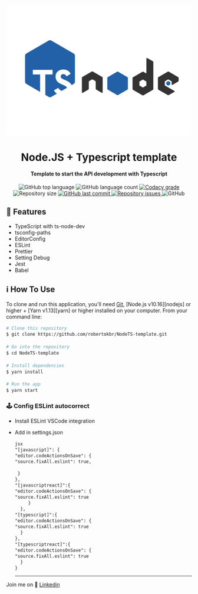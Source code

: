 <h1 align="center">
    <img src="https://raw.githubusercontent.com/TypeStrong/ts-node/HEAD/logo.svg?sanitize=true" width="500px" /><br>
    <br>
    Node.JS + Typescript template 
</h1>

<h4 align="center">
  Template to start the API development with Typescript
</h4>
<p align="center">
  <img alt="GitHub top language" src="https://img.shields.io/github/languages/top/robertokbr/NodeTS-template.svg">

  <img alt="GitHub language count" src="https://img.shields.io/github/languages/count/robertokbr/NodeTS-template.svg">

  <a href="https://www.codacy.com/app/robertokbr/NodeTS-template?utm_source=github.com&amp;utm_medium=referral&amp;utm_content=robertokbr/NodeTS-template&amp;utm_campaign=Badge_Grade">
    <img alt="Codacy grade" src="https://img.shields.io/codacy/grade/1b577a07dda843aba09f4bc55d1af8fc.svg">
  </a>

  <img alt="Repository size" src="https://img.shields.io/github/repo-size/robertokbr/NodeTS-template.svg">
  <a href="https://github.com/robertokbr/NodeTS-template/commits/master">
    <img alt="GitHub last commit" src="https://img.shields.io/github/last-commit/robertokbr/NodeTS-template.svg">
  </a>

  <a href="https://github.com/robertokbr/NodeTS-template/issues">
    <img alt="Repository issues" src="https://img.shields.io/github/issues/robertokbr/NodeTS-template.svg">
  </a>

  <img alt="GitHub" src="https://img.shields.io/github/license/robertokbr/NodeTS-template.svg">
</p>

## 🔧 Features
- TypeScript with ts-node-dev
- tsconfig-paths
- EditorConfig
- ESLint
- Prettier
- Setting Debug
- Jest
- Babel


## :information_source: How To Use

To clone and run this application, you'll need [Git](https://git-scm.com), [Node.js v10.16][nodejs] or higher + [Yarn v1.13][yarn] or higher installed on your computer. From your command line:

```bash
# Clone this repository
$ git clone https://github.com/robertokbr/NodeTS-template.git

# Go into the repository
$ cd NodeTS-template

# Install dependencies
$ yarn install

# Run the app
$ yarn start
```

### 🕹 Config ESLint autocorrect 

 -  Install ESLint VSCode integration 
 -  Add in settings.json

      ```
      jsx
     "[javascript]": {
     "editor.codeActionsOnSave": {
     "source.fixAll.eslint": true,

       }
     },
     "[javascriptreact]":{
     "editor.codeActionsOnSave": {
     "source.fixAll.eslint": true 
           }
        },
     "[typescript]":{
     "editor.codeActionsOnSave": {
     "source.fixAll.eslint": true 
        }
      },
     "[typescriptreact]":{
     "editor.codeActionsOnSave": {
     "source.fixAll.eslint": true 
        }
      }
     ```
      ---
    
    
Join me on :wave: [Linkedin](https://www.linkedin.com/in/robertojrcdc/)
